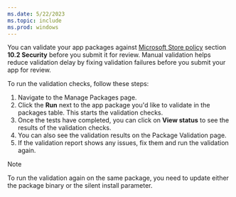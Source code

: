 ```yaml
---
ms.date: 5/22/2023
ms.topic: include
ms.prod: windows
---
```


You can validate your app packages against [Microsoft Store policy](/windows/apps/publish/store-policies) section **10.2 Security** before you submit it for review. Manual validation helps reduce validation delay by fixing validation failures before you submit your app for review.

To run the validation checks, follow these steps:

1. Navigate to the Manage Packages page.
1. Click the **Run** next to the app package you'd like to validate in the packages table. This starts the validation checks.
1. Once the tests have completed, you can click on **View status** to see the results of the validation checks.
1. You can also see the validation results on the Package Validation page.
1. If the validation report shows any issues, fix them and run the validation again.

> [!NOTE]
> To run the validation again on the same package, you need to update either the package binary or the silent install parameter.
